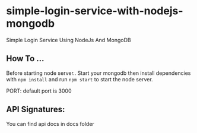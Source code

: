 # simple-login-service-with-nodejs-mongodb
Simple Login Service Using NodeJs And MongoDB

## How To ...

Before starting node server.. Start your mongodb
then install dependencies with `npm install` and run `npm start` to start the node server.

PORT: default port is 3000

## API Signatures:

You can find api docs in docs folder